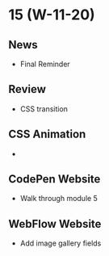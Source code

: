# 15 (W-11-20)

## News
* Final Reminder

## Review
* CSS transition

## CSS Animation
* 

## CodePen Website
* Walk through module 5

## WebFlow Website
* Add image gallery fields
